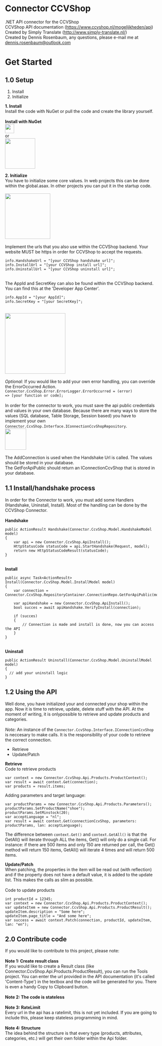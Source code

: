 # Connector CCVShop
.NET API connector for the CCVShop
<br />CCVShop API documentation (https://www.ccvshop.nl/mogelijkheden/api)
<br />Created by Simply Translate (http://www.simply-translate.nl/)
<br />Created by Dennis Rosenbaum, any questions, please e-mail me at dennis.rosenbaum@outlook.com

# Get Started
## 1.0 Setup
<ol>
  <li>Install</li>
  <li>Initialize</li>
</ol>
<p>
  <b>1. Install</b>
  <br />Install the code with NuGet or pull the code and create the library yourself.
  <br />
  <br /><b>Install with NuGet</b>
  <br /><img height="30" src="http://tool.simplytranslate.nl/Content/Images/OpenSource/InstallConnectorCcvShop.png" />
  <br />or
  <br /><img height="100" src="http://tool.simplytranslate.nl/Content/Images/OpenSource/InstallConnectorCcvShopGui.png" />
</p>
<p>
  <b>2. Initialize</b>
  <br />You have to initialize some core values. In web projects this can be done within the global.asax. In other projects you can put it in the startup code.
  <br />
  <br /><img height="150" src="http://tool.simplytranslate.nl/Content/Images/OpenSource/CCVShopInitialize.png" />
  <br />
  <br />Implement the urls that you also use within the CCVShop backend. <emp>Your website MUST be https in order for CCVShop to accept the requests.</emp>
  <pre><code>info.HandshakeUrl = "[your CCVShop handshake url]";
info.InstallUrl = "[your CCVShop install url]";
info.UninstallUrl = "[your CCVShop uninstall url]";</code></pre>

  <br />The AppId and SecretKey can also be found within the CCVShop backend. You can find this at the 'Developer App Center'.
  <pre><code>info.AppId = "[your AppId]";
info.SecretKey = "[your SecretKey]";</code></pre>
  
  <br /><img height="200" src="http://tool.simplytranslate.nl/Content/Images/OpenSource/CCVShopInfo.png" />
  <br />
  <br /><i>Optional:</i> If you would like to add your own error handling, you can override the ErrorOccurred Action.
  <br /><code>Connector.CcvShop.Error.ErrorLogger.ErrorOccurred = (error) => [your function or code];</code>
  <br />
  <br />In order for the connector to work, you must save the api public credentials and values in your own database. Because there are many ways to store the values (SQL database, Table Storage, Session based) you have to implement your own <code>Connector.CcvShop.Interface.IConnectionCcvShopRepository</code>.
  <br /><img height="70" src="http://tool.simplytranslate.nl/Content/Images/OpenSource/CCVShopIConnectorRepository.png" />
  <br />
  <br />The AddConnection is used when the Handshake Url is called. The values should be stored in your database.
  <br />The GetForApiPublic should return an IConnectionCcvShop that is stored in your database.
</p>

## 1.1 Install/handshake process
<p>
  In order for the Connector to work, you must add some Handlers (Handshake, Uninstall, Install). Most of the handling can be done by the CCVShop Connector.
  <br />
  <br /><b>Handshake</b></i>
  <pre><code>public ActionResult Handshake(Connector.CcvShop.Model.HandshakeModel model)
{
    var api = new Connector.CcvShop.ApiInstall();
    HttpStatusCode statusCode = api.StartHandshake(Request, model);
    return new HttpStatusCodeResult(statusCode);
}</code></pre>

  <br /><b>Install</b></i>
  <pre><code>public async Task&lt;ActionResult&gt; Install(Connector.CcvShop.Model.InstallModel model)
{
    var connection = Connector.CcvShop.RepositoryContainer.ConnectionRepo.GetForApiPublic(model.api_public);

    var apiHandshake = new Connector.CcvShop.ApiInstall();
    bool succes = await apiHandshake.VerifyInstall(connection);

    if (succes)
    {
        // Connection is made and install is done, now you can access the API
    }
}</code></pre>

  <br /><b>Uninstall</b>
  <pre><code>public ActionResult Uninstall(Connector.CcvShop.Model.UninstallModel model)
{
  // add your uninstall logic
}</code></pre>
</p>

## 1.2 Using the API
Well done, you have initialized your and connected your shop within the app. Now it is time to retrieve, update, delete stuff with the API. At the moment of writing, it is onlypossible to retrieve and update products and categories. 
<br />
<br /><i>Note:</i> An instance of the <code>Connector.CcvShop.Interface.IConnectionCcvShop</code> is neccesary to make calls. It is the responsibility of your code to retrieve the correct connection.

<ul>
  <li>Retrieve</li>
  <li>Update/Patch</li>
</ul>

<p>
  <b>Retrieve</b>
  <br />Code to retrieve products
  <pre><code>var context = new Connector.CcvShop.Api.Products.ProductContext();
var result = await context.Get(connection);
var products = result.items;</code></pre>
  
  Adding parameters and target language:
  <pre><code>var productParams = new Connector.CcvShop.Api.Products.Parameters();
productParams.SetProductName("shoe");
productParams.SetMinstock(20);
var acceptLanguage = "nl";
var result = await context.Get(connectionCcvShop, parameters: productParams, lan: acceptLanguage);</code></pre>

  The difference between <code>context.Get()</code> and <code>context.GetAll()</code> is that the GetAll() will iterate through ALL the items, Get() will only do a single call. For instance: if there are 500 items and only 150 are returned per call, the Get() method will return 150 items, GetAll() will iterate 4 times and will return 500 items.
</p>

<p>
  <b>Update/Patch</b>
  <br />When patching, the properties in the item will be read out (with reflection) and if the property does not have a default value, it is added to the update list. This makes the calls as slim as possible.
  <br />
  <br />Code to update products
  <pre><code>int productId = 12345;
var context = new Connector.CcvShop.Api.Products.ProductContext();
var updateItem = new Connector.CcvShop.Api.Products.ProductResult();
updateItem.description = "Some here";
updateItem.page_title = "And some here";
var success = await context.Patch(connection, productId, updateItem, lan: "en");</code></pre>
</p>

## 2.0 Contribute code
If you would like to contribute to this project, please note:
<br />
<br /><b>Note 1: Create result class</b>
<br />If you would like to create a Result class (like Connector.CcvShop.Api.Products.ProductResult), you can run the Tools project. You can enter the url provided in the API documentation (it's called 'Content-Type') in the textbox and the code will be generated for you. There is even a handy Copy to Clipboard button.
<br />
<br /><b>Note 2: The code is stateless</b>
<br />
<br /><b>Note 3: RateLimit</b>
<br />Every url in the api has a ratelimit, this is not yet included. If you are going to include this, please keep stateless programming in mind.
<br />
<br /><b>Note 4: Structure</b>
<br />The idea behind the structure is that every type (products, attributes, categories, etc.) will get their own folder within the Api folder.
